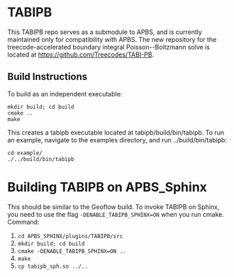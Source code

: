 # TABIPB
This TABIPB repo serves as a submodule to APBS, and is currently maintained only for compatibility with APBS. The new repository for the treecode-accelerated boundary integral Poisson--Boltzmann solve is located at <https://github.com/Treecodes/TABI-PB>.

## Build Instructions
To build as an independent executable:
```
mkdir build; cd build
cmake ..
make
```
This creates a tabipb executable located at tabipb/build/bin/tabipb. To run an example, navigate to the examples directory, and run ../build/bin/tabipb:
```
cd example/
./../build/bin/tabipb
```

# Building TABIPB on APBS_Sphinx

This should be similar to the Geoflow build. To invoke TABIPB on Sphinx, you need to use the flag `-DENABLE_TABIPB_SPHINX=ON` when you run cmake. Command:

1. `cd APBS_SPHINX/plugins/TABIPB/src`
2. `mkdir build; cd build`
3. `cmake -DENABLE_TABIPB_SPHINX=ON ..`
4. `make`
5. `cp tabipb_sph.so ../..`


